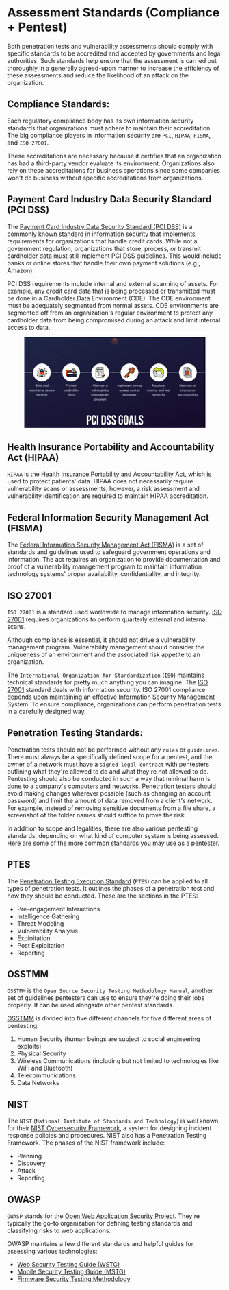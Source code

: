 # Assessment Standards (Compliance + Pentest)

Both penetration tests and vulnerability assessments should comply with specific standards to be accredited and accepted by governments and legal authorities. Such standards help ensure that the assessment is carried out thoroughly in a generally agreed-upon manner to increase the efficiency of these assessments and reduce the likelihood of an attack on the organization.

## Compliance Standards:

Each regulatory compliance body has its own information security standards that organizations must adhere to maintain their accreditation. The big compliance players in information security are `PCI`, `HIPAA`, `FISMA`, and `ISO 27001`.

These accreditations are necessary because it certifies that an organization has had a third-party vendor evaluate its environment. Organizations also rely on these accreditations for business operations since some companies won't do business without specific accreditations from organizations.

## **Payment Card Industry Data Security Standard (PCI DSS)**

The [Payment Card Industry Data Security Standard (PCI DSS)](https://www.pcisecuritystandards.org/pci_security/) is a commonly known standard in information security that implements requirements for organizations that handle credit cards. While not a government regulation, organizations that store, process, or transmit cardholder data must still implement PCI DSS guidelines. This would include banks or online stores that handle their own payment solutions (e.g., Amazon).

PCI DSS requirements include internal and external scanning of assets. For example, any credit card data that is being processed or transmitted must be done in a Cardholder Data Environment (CDE). The CDE environment must be adequately segmented from normal assets. CDE environments are segmented off from an organization's regular environment to protect any cardholder data from being compromised during an attack and limit internal access to data.

<figure><img src="../../../../.gitbook/assets/image (2) (1) (1) (1) (1) (1) (1) (1) (1) (1) (1) (1) (1) (1) (1) (1) (1) (1) (1) (1) (1) (1) (1) (1) (1) (1) (1) (1) (1) (1) (1) (1) (1) (1) (1) (1) (1) (1) (1) (1).png" alt=""><figcaption></figcaption></figure>

## **Health Insurance Portability and Accountability Act (HIPAA)**

`HIPAA` is the [Health Insurance Portability and Accountability Act](https://www.hhs.gov/programs/hipaa/index.html), which is used to protect patients' data. HIPAA does not necessarily require vulnerability scans or assessments; however, a risk assessment and vulnerability identification are required to maintain HIPAA accreditation.

## Federal Information Security Management Act (FISMA)

The [Federal Information Security Management Act (FISMA)](https://www.cisa.gov/federal-information-security-modernization-act) is a set of standards and guidelines used to safeguard government operations and information. The act requires an organization to provide documentation and proof of a vulnerability management program to maintain information technology systems' proper availability, confidentiality, and integrity.

## **ISO 27001**

`ISO 27001` is a standard used worldwide to manage information security. [ISO 27001](https://www.iso.org/isoiec-27001-information-security.html) requires organizations to perform quarterly external and internal scans.

Although compliance is essential, it should not drive a vulnerability management program. Vulnerability management should consider the uniqueness of an environment and the associated risk appetite to an organization.

The `International Organization for Standardization` (`ISO`) maintains technical standards for pretty much anything you can imagine. The [ISO 27001](https://www.iso.org/isoiec-27001-information-security.html) standard deals with information security. ISO 27001 compliance depends upon maintaining an effective Information Security Management System. To ensure compliance, organizations can perform penetration tests in a carefully designed way.

## Penetration Testing Standards:

Penetration tests should not be performed without any `rules` or `guidelines`. There must always be a specifically defined scope for a pentest, and the owner of a network must have a `signed legal contract` with pentesters outlining what they're allowed to do and what they're not allowed to do. Pentesting should also be conducted in such a way that minimal harm is done to a company's computers and networks. Penetration testers should avoid making changes wherever possible (such as changing an account password) and limit the amount of data removed from a client's network. For example, instead of removing sensitive documents from a file share, a screenshot of the folder names should suffice to prove the risk.

In addition to scope and legalities, there are also various pentesting standards, depending on what kind of computer system is being assessed. Here are some of the more common standards you may use as a pentester.

## PTES

The [Penetration Testing Execution Standard](http://www.pentest-standard.org/index.php/Main_Page) (`PTES`) can be applied to all types of penetration tests. It outlines the phases of a penetration test and how they should be conducted. These are the sections in the PTES:

* Pre-engagement Interactions
* Intelligence Gathering
* Threat Modeling
* Vulnerability Analysis
* Exploitation
* Post Exploitation
* Reporting

## **OSSTMM**

`OSSTMM` is the `Open Source Security Testing Methodology Manual`, another set of guidelines pentesters can use to ensure they're doing their jobs properly. It can be used alongside other pentest standards.

[OSSTMM](https://www.isecom.org/OSSTMM.3.pdf) is divided into five different channels for five different areas of pentesting:

1. Human Security (human beings are subject to social engineering exploits)
2. Physical Security
3. Wireless Communications (including but not limited to technologies like WiFi and Bluetooth)
4. Telecommunications
5. Data Networks

## **NIST**

The `NIST` (`National Institute of Standards and Technology`) is well known for their [NIST Cybersecurity Framework](https://www.nist.gov/cyberframework), a system for designing incident response policies and procedures. NIST also has a Penetration Testing Framework. The phases of the NIST framework include:

* Planning
* Discovery
* Attack
* Reporting

## **OWASP**

`OWASP` stands for the [Open Web Application Security Project](https://owasp.org/). They're typically the go-to organization for defining testing standards and classifying risks to web applications.

OWASP maintains a few different standards and helpful guides for assessing various technologies:

* [Web Security Testing Guide (WSTG)](https://owasp.org/www-project-web-security-testing-guide/)
* [Mobile Security Testing Guide (MSTG)](https://owasp.org/www-project-mobile-security-testing-guide/)
* [Firmware Security Testing Methodology](https://github.com/scriptingxss/owasp-fstm)
